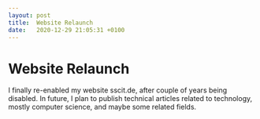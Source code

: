```yaml
---
layout: post
title:  Website Relaunch
date:   2020-12-29 21:05:31 +0100
---
```


# Website Relaunch

I finally re-enabled my website sscit.de, after couple of years being disabled. In future, I plan to publish technical articles related to technology, mostly computer science, and maybe some related fields.
